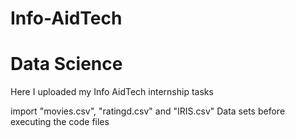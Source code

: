 # Info-AidTech
# Data Science 
Here I uploaded my Info AidTech internship tasks 

import "movies.csv", "ratingd.csv" and "IRIS.csv" Data sets before executing the code files
